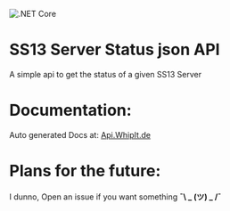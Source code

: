 ![.NET Core](https://github.com/MrDj200/SS13ServerApi/workflows/.NET%20Core/badge.svg)

# SS13 Server Status json API
A simple api to get the status of a given SS13 Server

# Documentation:
Auto generated Docs at: [Api.WhipIt.de](http://api.whipit.de)

# Plans for the future:
I dunno, Open an issue if you want something **¯\ _ (ツ) _ /¯**
